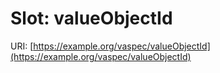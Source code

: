 # Slot: valueObjectId

URI: [https://example.org/vaspec/valueObjectId](https://example.org/vaspec/valueObjectId)